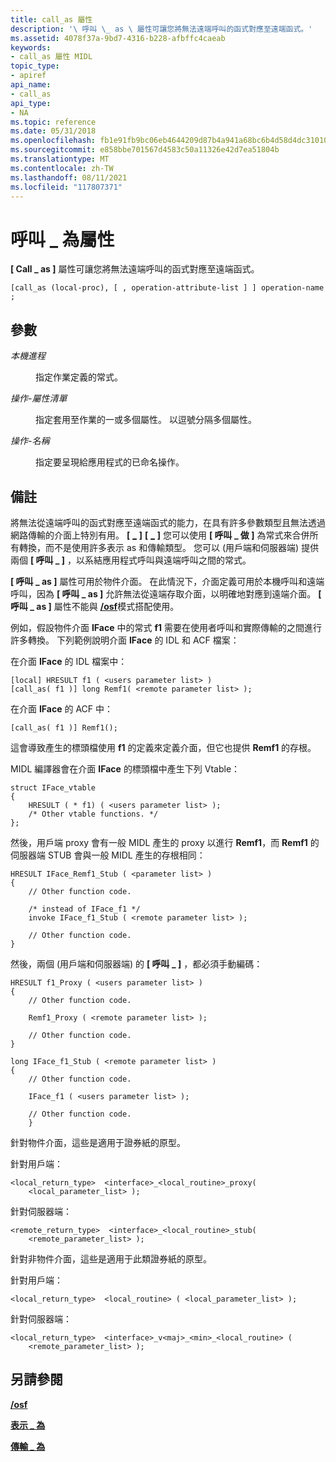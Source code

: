 ```yaml
---
title: call_as 屬性
description: '\ 呼叫 \_ as \ 屬性可讓您將無法遠端呼叫的函式對應至遠端函式。'
ms.assetid: 4078f37a-9bd7-4316-b228-afbffc4caeab
keywords:
- call_as 屬性 MIDL
topic_type:
- apiref
api_name:
- call_as
api_type:
- NA
ms.topic: reference
ms.date: 05/31/2018
ms.openlocfilehash: fb1e91fb9bc06eb4644209d87b4a941a68bc6b4d58d4dc31010d284e7b0f959c
ms.sourcegitcommit: e858bbe701567d4583c50a11326e42d7ea51804b
ms.translationtype: MT
ms.contentlocale: zh-TW
ms.lasthandoff: 08/11/2021
ms.locfileid: "117807371"
---
```

# <a name="call_as-attribute"></a>呼叫 \_ 為屬性

**\[ Call \_ as \]** 屬性可讓您將無法遠端呼叫的函式對應至遠端函式。

``` syntax
[call_as (local-proc), [ , operation-attribute-list ] ] operation-name ;
```

## <a name="parameters"></a>參數

<dl> <dt>

*本機進程* 
</dt> <dd>

指定作業定義的常式。

</dd> <dt>

*操作-屬性清單* 
</dt> <dd>

指定套用至作業的一或多個屬性。 以逗號分隔多個屬性。

</dd> <dt>

*操作-名稱* 
</dt> <dd>

指定要呈現給應用程式的已命名操作。

</dd> </dl>

## <a name="remarks"></a>備註

將無法從遠端呼叫的函式對應至遠端函式的能力，在具有許多參數類型且無法透過網路傳輸的介面上特別有用。 **\[** [**\_**](represent-as.md) **\]** **\[** [**\_**](transmit-as.md) **\]** 您可以使用 **\[ 呼叫 \_ 做 \]** 為常式來合併所有轉換，而不是使用許多表示 as 和傳輸類型。 您可以 (用戶端和伺服器端) 提供兩個 **\[ 呼叫 \_ \]** ，以系結應用程式呼叫與遠端呼叫之間的常式。

**\[ 呼叫 \_ as \]** 屬性可用於物件介面。 在此情況下，介面定義可用於本機呼叫和遠端呼叫，因為 **\[ 呼叫 \_ as \]** 允許無法從遠端存取介面，以明確地對應到遠端介面。 **\[ 呼叫 \_ as \]** 屬性不能與 [**/osf**](-osf.md)模式搭配使用。

例如，假設物件介面 **IFace** 中的常式 **f1** 需要在使用者呼叫和實際傳輸的之間進行許多轉換。 下列範例說明介面 **IFace** 的 IDL 和 ACF 檔案：

在介面 **IFace** 的 IDL 檔案中：

``` syntax
[local] HRESULT f1 ( <users parameter list> ) 
[call_as( f1 )] long Remf1( <remote parameter list> );
```

在介面 **IFace** 的 ACF 中：

``` syntax
[call_as( f1 )] Remf1();
```

這會導致產生的標頭檔使用 **f1** 的定義來定義介面，但它也提供 **Remf1** 的存根。

MIDL 編譯器會在介面 **IFace** 的標頭檔中產生下列 Vtable：

``` syntax
struct IFace_vtable
{ 
    HRESULT ( * f1) ( <users parameter list> ); 
    /* Other vtable functions. */
};
```

然後，用戶端 proxy 會有一般 MIDL 產生的 proxy 以進行 **Remf1**，而 **Remf1** 的伺服器端 STUB 會與一般 MIDL 產生的存根相同：

``` syntax
HRESULT IFace_Remf1_Stub ( <parameter list> ) 
{ 
    // Other function code.

    /* instead of IFace_f1 */
    invoke IFace_f1_Stub ( <remote parameter list> ); 

    // Other function code.
}
```

然後，兩個 (用戶端和伺服器端) 的 **\[ 呼叫 \_ \]** ，都必須手動編碼：

``` syntax
HRESULT f1_Proxy ( <users parameter list> ) 
{ 
    // Other function code.

    Remf1_Proxy ( <remote parameter list> ); 

    // Other function code.
} 
 
long IFace_f1_Stub ( <remote parameter list> ) 
{ 
    // Other function code.

    IFace_f1 ( <users parameter list> ); 

    // Other function code.
    }
```

針對物件介面，這些是適用于證券紙的原型。

針對用戶端：

``` syntax
<local_return_type>  <interface>_<local_routine>_proxy( 
    <local_parameter_list> );
```

針對伺服器端：

``` syntax
<remote_return_type>  <interface>_<local_routine>_stub(
    <remote_parameter_list> );
```

針對非物件介面，這些是適用于此類證券紙的原型。

針對用戶端：

``` syntax
<local_return_type>  <local_routine> ( <local_parameter_list> );
```

針對伺服器端：

``` syntax
<local_return_type>  <interface>_v<maj>_<min>_<local_routine> ( 
    <remote_parameter_list> );
```

## <a name="see-also"></a>另請參閱

<dl> <dt>

[**/osf**](-osf.md)
</dt> <dt>

[**表示 \_ 為**](represent-as.md)
</dt> <dt>

[**傳輸 \_ 為**](transmit-as.md)
</dt> </dl>

 

 




